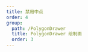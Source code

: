 ```yaml
---
title: 禁用中点
order: 4
group:
  path: /PolygonDrawer
  title: PolygonDrawer 绘制面
  order: 3
---
```


<code src="./midPoint.tsx" compact="true" defaultShowCode="true"></code>
